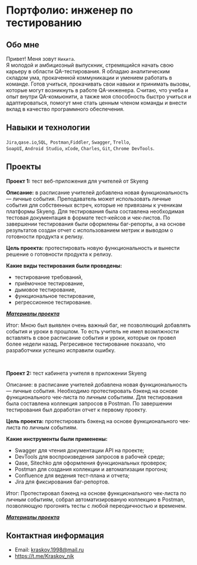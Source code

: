 # Портфолио: инженер по тестированию

## Обо мне 

Привет! Меня зовут ``Никита``. <br>
Я молодой и амбициозный выпускник, стремящийся начать свою карьеру в области QA-тестирования. Я обладаю аналитическим складом ума, прокаченной коммуникации и умением работать в команде.  Готов учиться, прокачивать свои навыки и принимать вызовы, которые могут возникнуть в работе QA-инженера.  Считаю, что учеба и опыт внутри QA-комьюнити, а также моя способность быстро учиться и адаптироваться, помогут мне стать ценным членом команды и внести вклад в качество программного обеспечения.
<br>

## Навыки и технологии
``Jira``,``qase.io``,``SQL``,`` Postman``,``Fiddler``, ``Swagger``, ``Trello``, <br>
``SoapUI``, ``Android Studio``, ``xCode``, ``Charles``, ``Git``, ``Chrome DevTools``.




## Проекты

<p> <strong>Проект 1:</strong> тест веб-приложения для учителей от Skyeng</p>
<p><strong>Описание:</strong> в расписание учителей добавлена новая функциональность — личные события. Преподаватель может использовать личные события для собственных встреч, которые не привязаны к ученикам платформы Skyeng. Для тестирования была составлена необходимая тестовая документация в формате тест-кейсов и чек-листов. По завершении тестирования были оформлены баг-репорты, а на основе результатов создан отчет с использованием метрик и выводом о готовности продукта к релизу.<p>
<p> <strong>Цель проекта:</strong> протестировать новую функциональность и вынести решение о готовности продукта к релизу.<p>
<p><strong> Какие виды тестирования были проведены: </strong><p>
 <ul>
  <li>тестирование требований,</li>
  <li>приёмочное тестирование,</li>
  <li>дымовое тестирование,</li>
  <li>функциональное тестирование,</li>
  <li>регрессионное тестирование.</li>
</ul>

 <a><em><strong>[Материалы проекта](https://www.notion.so/1-2-b48aabded2734056b373e66f6591ce37)</strong></em> </a>
<p>Итог: Мною был выявлен очень важный баг, не позволяющий добавлять события и уроки в прошлом. То есть учитель не имел возмлжности вставлять в свое расписание события и уроки, которые он провел более недели назад. Регресивное тестирование показало, что разработчики успешно исправили ошибку. <p>
 


<br> 

<p> <strong>Проект 2:</strong> тест кабинета учителя в приложении Skyeng</p>
<p>Описание: в расписание учителей добавлена новая функциональность — личные события. Необходимо протестировать бэкенд на основе функционального чек-листа по личным событиям. Для тестирования была составлена коллекция запросов в Postman. По завершении тестирования был доработан отчет к первому проекту.<p>
 <p><strong>Цель проекта:</strong> протестировать бэкенд на основе функционального чек-листа по личным событиям.<p>
<p><strong> Какие инструменты были применены: </strong><p>
 <ul>
  <li>Swagger для чтения документации API на проекте;</li>
  <li>DevTools для воспроизведения запросов в рабочей среде;</li>
  <li>Qase, Sitechko для оформления функциональных проверок;</li>
  <li>Postman для создания коллекции и автоматизации прогона;</li>
  <li>Confluence для ведения тест-плана и отчета;</li>
  <li>Jira для фиксирования баг-репортов.</li>
</ul>

<p>Итог: Протестировал бэкенд на основе функционального чек-листа по личным событиям, собрал автоматизированую коллекцию в Postman, позволяющую прогонять тесты с любой переодичностью и временем. <p>


 <a><em><strong>[Материалы проекта](https://www.notion.so/55b86b61c702433ea5f4b4e15fce1620)</strong></em> </a>
 



## Контактная информация
- Email: kraskov.1998@mail.ru
- https://t.me/Kraskov_nik
